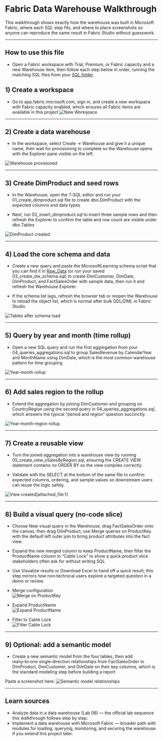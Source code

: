 # Fabric Data Warehouse Walkthrough

This walkthrough shows exactly how the warehouse was built in Microsoft Fabric, where each SQL step fits, and where to place screenshots so anyone can reproduce the same result in Fabric Studio without guesswork.  

---

## How to use this file

- Open a Fabric workspace with Trial, Premium, or Fabric capacity and a new Warehouse item, then follow each step below in order, running the matching SQL files from your [SQL folder](../SQL/).  



## 1) Create a workspace

- Go to app.fabric.microsoft.com, sign in, and create a new workspace with Fabric capacity enabled, which ensures all Fabric items are available in this project ![New Workspace](/Image_warehouse/new-workspace.png)

---

## 2) Create a data warehouse

- In the workspace, select Create → Warehouse and give it a unique name, then wait for provisioning to complete so the Warehouse opens with the Explorer pane visible on the left. 


![Warehouse provisioned](/Image_warehouse/ready-data-warehouse.png)

---

## 3) Create DimProduct and seed rows

- In the Warehouse, open the T‑SQL editor and run your 01_create_dimproduct.sql file to create dbo.DimProduct with the expected columns and data types

- Next, run 02_insert_dimproduct.sql to insert three sample rows and then refresh the Explorer to confirm the table and row count are visible under dbo.Tables  


![DimProduct created](/Image_warehouse/dimproduct-created.png)

---

## 4) Load the core schema and data

- Create a new query and paste the MicrosoftLearning schema script that you can find it in [Raw_Data](/Docs_warehouse/Raw_Data/create-dw.txt) (or run your saved 03_create_dw_schema.sql) to create DimCustomer, DimDate, DimProduct, and FactSalesOrder with sample data, then run it and refresh the Warehouse Explorer.

- If the schema list lags, refresh the browser tab or reopen the Warehouse to reload the object list, which is normal after bulk DDL/DML in Fabric Studio. 

![Tables after schema load](/Image_warehouse/tables-after-load.png)

---

## 5) Query by year and month (time rollup)

- Open a new SQL query and run the first aggregation from your 04_queries_aggregations.sql to group SalesRevenue by CalendarYear and MonthName using DimDate, which is the most common warehouse pattern for time grouping  


![Year‑month rollup](/Image_warehouse/query-year-month.png)

---

## 6) Add sales region to the rollup

- Extend the aggregation by joining DimCustomer and grouping on CountryRegion using the second query in 04_queries_aggregations.sql, which answers the typical “period and region” question succinctly.  

![Year‑month‑region rollup](/Image_warehouse/query-year-month-region.png)

---

## 7) Create a reusable view

- Turn the joined aggregation into a warehouse view by running 05_create_view_vSalesByRegion.sql, ensuring the CREATE VIEW statement contains no ORDER BY so the view compiles correctly.

- Validate with the SELECT at the bottom of the same file to confirm expected columns, ordering, and sample values so downstream users can reuse the logic safely.  

![View created](/Image_warehouse/view-created.png)[attached_file:1]

---

## 8) Build a visual query (no‑code slice)

- Choose New visual query in the Warehouse, drag FactSalesOrder onto the canvas, then drag DimProduct; use Merge queries on ProductKey with the default left outer join to bring product attributes into the fact view.  
- Expand the new merged column to keep ProductName, then filter the ProductName column to “Cable Lock” to show a quick product slice stakeholders often ask for without writing SQL  
- Use Visualize results or Download Excel to hand off a quick result; this step mirrors how non‑technical users explore a targeted question in a demo or review  


- Merge configuration  
![Merge on ProductKey](/Image_warehouse/visual-query-merge.png)
- Expand ProductName  
![Expand ProductName](/Image_warehouse/visual-query-expand-productname.png) 
- Filter to Cable Lock  
![Filter Cable Lock](/Image_warehouse/visual-query-filter-cable-lock.png)

---

## 9) Optional: add a semantic model

- Create a new semantic model from the four tables, then add many‑to‑one single‑direction relationships from FactSalesOrder to DimProduct, DimCustomer, and DimDate on their key columns, which is the standard modeling step before building a report


Paste a screenshot here:
![Semantic model relationships](/Image_warehouse/semantic-model-relationships.png)


---

## Learn sources

- Analyze data in a data warehouse (Lab 06) — the official lab sequence this walkthrough follows step by step.  
- Implement a data warehouse with Microsoft Fabric — broader path with modules for loading, querying, monitoring, and securing the warehouse if you extend this project later.  
